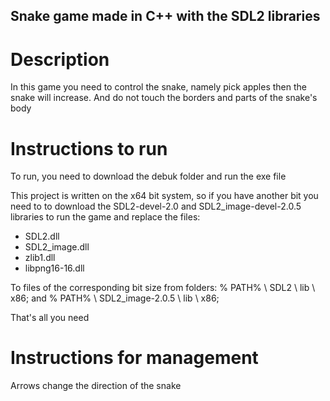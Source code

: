 ## Snake game made in C++ with the SDL2 libraries


# Description

In this game you need to control the snake, namely
pick apples
then the snake will increase. And do not touch the borders and parts of the snake's body

# Instructions to run

To run, you need to download the debuk folder and run the exe file

This project is written on the x64 bit system, so if you have another bit you need to  to download the SDL2-devel-2.0 and SDL2_image-devel-2.0.5 libraries to run the game
and replace the files:


- SDL2.dll
- SDL2_image.dll
- zlib1.dll
- libpng16-16.dll

To files of the corresponding bit size from folders:
% PATH% \ SDL2 \ lib \ x86;
and
% PATH% \ SDL2_image-2.0.5 \ lib \ x86;

That's all you need

# Instructions for management


Arrows change the direction of the snake
